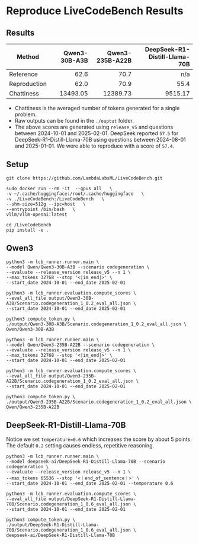 # Reproduce LiveCodeBench Results


## Results

| Method       | Qwen3-30B-A3B | Qwen3-235B-A22B | DeepSeek-R1-Distill-Llama-70B |
|--------------|----------:|-----------:|-----------:| 
| Reference    |      62.6 |       70.7 |  n/a |
| Reproduction |      62.0 |       70.9 |  55.4 |
| Chattiness    |  13493.05 |   12389.73 | 9515.17 |

* Chattiness is the averaged number of tokens generated for a single problem.
* Raw outputs can be found in the `./ouptut` folder.
* The above scores are generated using `release_v5` and questions between 2024-10-01 and 2025-02-01. DeepSeek reported `57.5` for DeepSeek-R1-Distill-Llama-70B using questions between 2024-08-01 and 2025-01-01. We were able to reproduce with a score of `57.4`.

## Setup
```
git clone https://github.com/LambdaLabsML/LiveCodeBench.git

sudo docker run --rm -it  --gpus all   \
-v ~/.cache/huggingface:/root/.cache/huggingface   \
-v ./LiveCodeBench:/LiveCodeBench   \
--shm-size=512g --ipc=host   \
--entrypoint /bin/bash   \
vllm/vllm-openai:latest

cd /LiveCodeBench
pip install -e .
```

## Qwen3

```
python3 -m lcb_runner.runner.main \
--model Qwen/Qwen3-30B-A3B --scenario codegeneration \
--evaluate --release_version release_v5 --n 1 \
--max_tokens 32768 --stop '<|im_end|>' \
--start_date 2024-10-01 --end_date 2025-02-01

python3 -m lcb_runner.evaluation.compute_scores \
--eval_all_file output/Qwen3-30B-A3B/Scenario.codegeneration_1_0.2_eval_all.json \
--start_date 2024-10-01 --end_date 2025-02-01

python3 compute_token.py \
./output/Qwen3-30B-A3B/Scenario.codegeneration_1_0.2_eval_all.json \
Qwen/Qwen3-30B-A3B

python3 -m lcb_runner.runner.main \
--model Qwen/Qwen3-235B-A22B --scenario codegeneration \
--evaluate --release_version release_v5 --n 1 \
--max_tokens 32768 --stop '<|im_end|>' \
--start_date 2024-10-01 --end_date 2025-02-01

python3 -m lcb_runner.evaluation.compute_scores \
--eval_all_file output/Qwen3-235B-A22B/Scenario.codegeneration_1_0.2_eval_all.json \
--start_date 2024-10-01 --end_date 2025-02-01

python3 compute_token.py \
./output/Qwen3-235B-A22B/Scenario.codegeneration_1_0.2_eval_all.json \
Qwen/Qwen3-235B-A22B
```

## DeepSeek-R1-Distill-Llama-70B
Notice we set `temperature=0.6` which increases the score by about 5 points. The default `0.2` setting causes endless, repetitive reasoning.

```
python3 -m lcb_runner.runner.main \
--model deepseek-ai/DeepSeek-R1-Distill-Llama-70B --scenario codegeneration \
--evaluate --release_version release_v5 --n 1 \
--max_tokens 65536 --stop '<｜end▁of▁sentence｜>' \
--start_date 2024-10-01 --end_date 2025-02-01 --temperature 0.6

python3 -m lcb_runner.evaluation.compute_scores \
--eval_all_file output/DeepSeek-R1-Distill-Llama-70B/Scenario.codegeneration_1_0.6_eval_all.json \
--start_date 2024-10-01 --end_date 2025-02-01

python3 compute_token.py \
./output/DeepSeek-R1-Distill-Llama-70B/Scenario.codegeneration_1_0.6_eval_all.json \
deepseek-ai/DeepSeek-R1-Distill-Llama-70B
```
